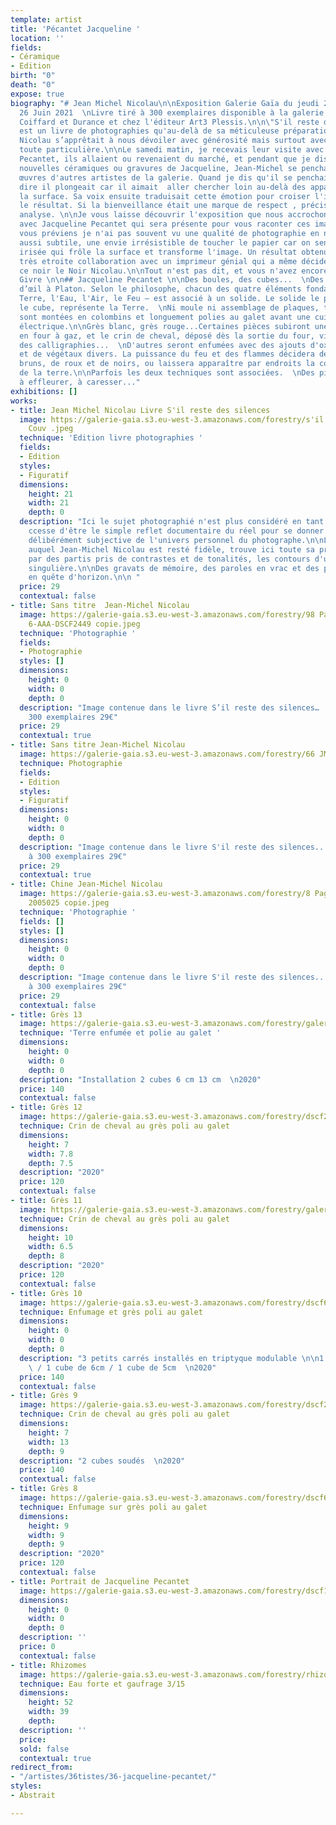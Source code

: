 ```yaml
---
template: artist
title: 'Pécantet Jacqueline '
location: ''
fields:
- Céramique
- Edition
birth: "0"
death: "0"
expose: true
biography: "# Jean Michel Nicolau\n\nExposition Galerie Gaïa du jeudi 24 au samedi
  26 Juin 2021  \nLivre tiré à 300 exemplaires disponible à la galerie et Librairie
  Coiffard et Durance et chez l'éditeur Art3 Plessis.\n\n\"S'il reste des silences\"
  est un livre de photographies qu'au-delà de sa méticuleuse préparation, Jean-Michel
  Nicolau s’apprêtait à nous dévoiler avec générosité mais surtout avec une exigence
  toute particulière.\n\nLe samedi matin, je recevais leur visite avec Jacqueline
  Pecantet, ils allaient ou revenaient du marché, et pendant que je discutais des
  nouvelles céramiques ou gravures de Jacqueline, Jean-Michel se penchait sur les
  œuvres d'autres artistes de la galerie. Quand je dis qu'il se penchait, je devrais
  dire il plongeait car il aimait  aller chercher loin au-delà des apparences et de
  la surface. Sa voix ensuite traduisait cette émotion pour croiser l'intention et
  le résultat. Si la bienveillance était une marque de respect , précis était son
  analyse. \n\nJe vous laisse découvrir l'exposition que nous accrochons en sa mémoire
  avec Jacqueline Pecantet qui sera présente pour vous raconter ces images.\n\nJe
  vous préviens je n'ai pas souvent vu une qualité de photographie en noir et blanc
  aussi subtile, une envie irrésistible de toucher le papier car on sent une matière
  irisée qui frôle la surface et transforme l'image. Un résultat obtenu grâce à une
  très etroite collaboration avec un imprimeur génial qui a même décidé de nommer
  ce noir le Noir Nicolau.\n\nTout n'est pas dit, et vous n'avez encore rien vu !\n\nElisabeth
  Givre \n\n## Jacqueline Pecantet \n\nDes boules, des cubes...  \nDes cubes, clins
  d’œil à Platon. Selon le philosophe, chacun des quatre éléments fondamentaux – la
  Terre, l'Eau, l'Air, le Feu – est associé à un solide. Le solide le plus stable,
  le cube, représente la Terre.  \nNi moule ni assemblage de plaques, toutes les pièces
  sont montées en colombins et longuement polies au galet avant une cuisson en four
  électrique.\n\nGrès blanc, grès rouge...Certaines pièces subiront une deuxième cuisson
  en four à gaz, et le crin de cheval, déposé dès la sortie du four, viendra dessiner
  des calligraphies...  \nD'autres seront enfumées avec des ajouts d'oxydes, de matières
  et de végétaux divers. La puissance du feu et des flammes décidera des nuances de
  bruns, de roux et de noirs, ou laissera apparaître par endroits la couleur d'origine
  de la terre.\n\nParfois les deux techniques sont associées.  \nDes pièces à toucher,
  à effleurer, à caresser..."
exhibitions: []
works:
- title: Jean Michel Nicolau Livre S'il reste des silences
  image: https://galerie-gaia.s3.eu-west-3.amazonaws.com/forestry/s'il reste des silences
    Couv .jpeg
  technique: 'Edition livre photographies '
  fields:
  - Edition
  styles:
  - Figuratif
  dimensions:
    height: 21
    width: 21
    depth: 0
  description: "Ici le sujet photographié n'est plus considéré en tant que tel. L'image
    ccesse d'être le simple reflet documentaire du réel pour se donner comme une transcription
    délibérément subjective de l'univers personnel du photographe.\n\nLe Noir et Blanc,
    auquel Jean-Michel Nicolau est resté fidèle, trouve ici toute sa profondeur, vréant,
    par des partis pris de contrastes et de tonalités, les contours d'une expression
    singulière.\n\nDes gravats de mémoire, des paroles en vrac et des points cardinaux
    en quête d'horizon.\n\n "
  price: 29
  contextual: false
- title: Sans titre  Jean-Michel Nicolau
  image: https://galerie-gaia.s3.eu-west-3.amazonaws.com/forestry/98 Page 50 Left
    6-AAA-DSCF2449 copie.jpeg
  technique: 'Photographie '
  fields:
  - Photographie
  styles: []
  dimensions:
    height: 0
    width: 0
    depth: 0
  description: "Image contenue dans le livre S’il reste des silences…  \nTirage à
    300 exemplaires 29€"
  price: 29
  contextual: true
- title: Sans titre Jean-Michel Nicolau
  image: https://galerie-gaia.s3.eu-west-3.amazonaws.com/forestry/66 JM Nicolau copie.jpg
  technique: Photographie
  fields:
  - Edition
  styles:
  - Figuratif
  dimensions:
    height: 0
    width: 0
    depth: 0
  description: "Image contenue dans le livre S'il reste des silences...  \nTirage
    à 300 exemplaires 29€"
  price: 29
  contextual: true
- title: Chine Jean-Michel Nicolau
  image: https://galerie-gaia.s3.eu-west-3.amazonaws.com/forestry/8 Page 5 Left 1-AAA-CHINE
    2005025 copie.jpeg
  technique: 'Photographie '
  fields: []
  styles: []
  dimensions:
    height: 0
    width: 0
    depth: 0
  description: "Image contenue dans le livre S'il reste des silences...  \nTirage
    à 300 exemplaires 29€"
  price: 29
  contextual: false
- title: Grès 13
  image: https://galerie-gaia.s3.eu-west-3.amazonaws.com/forestry/galerie-gaia-ceramique-pecantet-2-1.JPG
  technique: 'Terre enfumée et polie au galet '
  dimensions:
    height: 0
    width: 0
    depth: 0
  description: "Installation 2 cubes 6 cm 13 cm  \n2020"
  price: 140
  contextual: false
- title: Grès 12
  image: https://galerie-gaia.s3.eu-west-3.amazonaws.com/forestry/dscf2127-j-pecantet.JPG
  technique: Crin de cheval au grès poli au galet
  dimensions:
    height: 7
    width: 7.8
    depth: 7.5
  description: "2020"
  price: 120
  contextual: false
- title: Grès 11
  image: https://galerie-gaia.s3.eu-west-3.amazonaws.com/forestry/galerie-gaia-jacqueline-pecantet-gres-11.JPG
  technique: Crin de cheval au grès poli au galet
  dimensions:
    height: 10
    width: 6.5
    depth: 8
  description: "2020"
  price: 120
  contextual: false
- title: Grès 10
  image: https://galerie-gaia.s3.eu-west-3.amazonaws.com/forestry/dscf6070-j-pecantet.JPG
  technique: Enfumage et grès poli au galet
  dimensions:
    height: 0
    width: 0
    depth: 0
  description: "3 petits carrés installés en triptyque modulable \n\n1 cube de 7cm
    \ / 1 cube de 6cm / 1 cube de 5cm  \n2020"
  price: 140
  contextual: false
- title: Grès 9
  image: https://galerie-gaia.s3.eu-west-3.amazonaws.com/forestry/dscf2120-j-pecantet.JPG
  technique: Crin de cheval au grès poli au galet
  dimensions:
    height: 7
    width: 13
    depth: 9
  description: "2 cubes soudés  \n2020"
  price: 140
  contextual: false
- title: Grès 8
  image: https://galerie-gaia.s3.eu-west-3.amazonaws.com/forestry/dscf6073-j-pecantet.JPG
  technique: Enfumage sur grès poli au galet
  dimensions:
    height: 9
    width: 9
    depth: 9
  description: "2020"
  price: 120
  contextual: false
- title: Portrait de Jacqueline Pecantet
  image: https://galerie-gaia.s3.eu-west-3.amazonaws.com/forestry/dscf1615-j-pecantet.JPG
  dimensions:
    height: 0
    width: 0
    depth: 0
  description: ''
  price: 0
  contextual: false
- title: Rhizomes
  image: https://galerie-gaia.s3.eu-west-3.amazonaws.com/forestry/rhizomes.jpg
  technique: Eau forte et gaufrage 3/15
  dimensions:
    height: 52
    width: 39
    depth: 
  description: ''
  price: 
  sold: false
  contextual: true
redirect_from:
- "/artistes/36tistes/36-jacqueline-pecantet/"
styles:
- Abstrait

---
```

